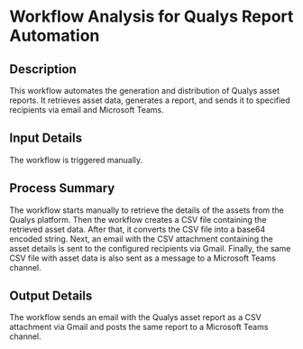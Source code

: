 # Workflow Analysis for Qualys Report Automation

## Description
This workflow automates the generation and distribution of Qualys asset reports. It retrieves asset data, generates a report, and sends it to specified recipients via email and Microsoft Teams.

## Input Details
The workflow is triggered manually.

## Process Summary
The workflow starts manually to retrieve the details of the assets from the Qualys platform. Then the workflow creates a CSV file containing the retrieved asset data. After that, it converts the CSV file into a base64 encoded string. Next, an email with the CSV attachment containing the asset details is sent to the configured recipients via Gmail. Finally, the same CSV file with asset data is also sent as a message to a Microsoft Teams channel.

## Output Details
The workflow sends an email with the Qualys asset report as a CSV attachment via Gmail and posts the same report to a Microsoft Teams channel.
